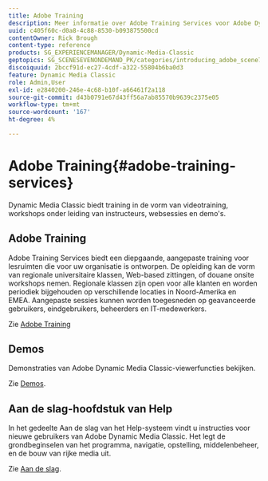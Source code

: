 ```yaml
---
title: Adobe Training
description: Meer informatie over Adobe Training Services voor Adobe Dynamic Media Classic.
uuid: c405f60c-d0a8-4c88-8530-b093875500cd
contentOwner: Rick Brough
content-type: reference
products: SG_EXPERIENCEMANAGER/Dynamic-Media-Classic
geptopics: SG_SCENESEVENONDEMAND_PK/categories/introducing_adobe_scene7
discoiquuid: 2bccf91d-ec27-4cdf-a322-55804b6ba0d3
feature: Dynamic Media Classic
role: Admin,User
exl-id: e2840200-246e-4c68-b10f-a66461f2a118
source-git-commit: d43b0791e67d43ff56a7ab85570b9639c2375e05
workflow-type: tm+mt
source-wordcount: '167'
ht-degree: 4%

---
```


# Adobe Training{#adobe-training-services}

Dynamic Media Classic biedt training in de vorm van videotraining, workshops onder leiding van instructeurs, websessies en demo&#39;s.

## Adobe Training

Adobe Training Services biedt een diepgaande, aangepaste training voor lesruimten die voor uw organisatie is ontworpen. De opleiding kan de vorm van regionale universitaire klassen, Web-based zittingen, of douane onsite workshops nemen. Regionale klassen zijn open voor alle klanten en worden periodiek bijgehouden op verschillende locaties in Noord-Amerika en EMEA. Aangepaste sessies kunnen worden toegesneden op geavanceerde gebruikers, eindgebruikers, beheerders en IT-medewerkers.

Zie [Adobe Training](https://learning.adobe.com/)

## Demos

Demonstraties van Adobe Dynamic Media Classic-viewerfuncties bekijken.

Zie [Demos](https://landing.adobe.com/en/na/dynamic-media/ctir-2755/live-demos.html).

## Aan de slag-hoofdstuk van Help

In het gedeelte Aan de slag van het Help-systeem vindt u instructies voor nieuwe gebruikers van Adobe Dynamic Media Classic. Het legt de grondbeginselen van het programma, navigatie, opstelling, middelenbeheer, en de bouw van rijke media uit.

Zie [Aan de slag](dmc-platform-overview.md).
